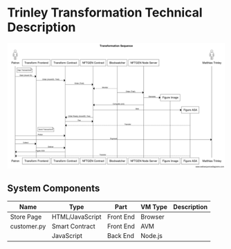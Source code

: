 # Trinley Transformation Technical Description

![Sequence](tr2.png)

## System Components

|Name|Type|Part|VM Type| Description|
|----|-----|----|------|-----------|
|Store Page|HTML/JavaScript|Front End|Browser||
|customer.py|Smart Contract|Front End|AVM||
|   |JavaScript|Back End|Node.js||
